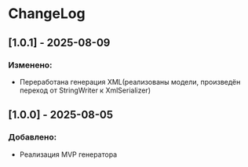 ﻿# ChangeLog
## [1.0.1] - 2025-08-09
### Изменено:
- Переработана генерация XML(реализованы модели, произведён переход от StringWriter к XmlSerializer)
## [1.0.0] - 2025-08-05
### Добавлено:
- Реализация MVP генератора
